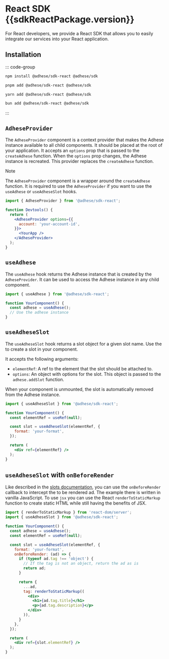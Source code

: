 <script setup>
import sdkReactPackage from '../../packages/sdk-react/package.json';
</script>

# React SDK <Badge>{{sdkReactPackage.version}}</Badge>

For React developers, we provide a React SDK that allows you to easily integrate our services into your React application.

## Installation
::: code-group
```bash [npm]
npm install @adhese/sdk-react @adhese/sdk
```
```bash [pnpm]
pnpm add @adhese/sdk-react @adhese/sdk
```
```bash [yarn]
yarn add @adhese/sdk-react @adhese/sdk
```
```bash [bun]
bun add @adhese/sdk-react @adhese/sdk
```
:::

## `AdheseProvider`
The `AdheseProvider` component is a context provider that makes the Adhese instance available to all child components.
It should be placed at the root of your application. It accepts an `options` prop that is passed to the `createAdhese`
function. When the `options` prop changes, the Adhese instance is recreated. This provider replaces the `createAdhese`
function.

> [!NOTE]
> The `AdheseProvider` component is a wrapper around the `createAdhese` function. It is required to use the `AdheseProvider` if you want to use the `useAdhese` or `useAdheseSlot` hooks.

```jsx
import { AdheseProvider } from '@adhese/sdk-react';

function Devtools() {
  return (
    <AdheseProvider options={{
      account: 'your-account-id',
    }}>
      <YourApp />
    </AdheseProvider>
  );
}
```

## `useAdhese`
The `useAdhese` hook returns the Adhese instance that is created by the `AdheseProvider`. It can be used to access the Adhese instance in any child component.

```jsx
import { useAdhese } from '@adhese/sdk-react';

function YourComponent() {
  const adhese = useAdhese();
  // Use the adhese instance
}
```

## `useAdheseSlot`
The `useAdheseSlot` hook returns a slot object for a given slot name. Use the to create a slot in your component.

It accepts the following arguments:
- `elementRef`: A ref to the element that the slot should be attached to.
- `options`: An object with options for the slot. This object is passed to the `adhese.addSlot` function.

When your component is unmounted, the slot is automatically removed from the Adhese instance.

```jsx
import { useAdheseSlot } from '@adhese/sdk-react';

function YourComponent() {
  const elementRef = useRef(null);

  const slot = useAdheseSlot(elementRef, {
    format: 'your-format',
  });

  return (
    <div ref={elementRef} />
  );
}
```

## `useAdheseSlot` with `onBeforeRender`
Like described in the [slots documentation](/slots.html#hijacking-the-rendering-process), you can use the
`onBeforeRender` callback to intercept the to be rendered ad. The example there is written in vanilla JavaScript. To use
`jsx` you can use the React `renderToStaticMarkup` function to create static HTML while still having the benefits of JSX.

```jsx
import { renderToStaticMarkup } from 'react-dom/server';
import { useAdheseSlot } from '@adhese/sdk-react';

function YourComponent() {
  const adhese = useAdhese();
  const elementRef = useRef(null);

  const slot = useAdheseSlot(elementRef, {
    format: 'your-format',
    onBeforeRender: (ad) => {
      if (typeof ad.tag !== 'object') {
        // If the tag is not an object, return the ad as is
        return ad;
      }

      return {
        ...ad,
        tag: renderToStaticMarkup((
          <div>
            <h1>{ad.tag.title}</h1>
            <p>{ad.tag.description}</p>
          </div>
        )),
      }
    },
  });

  return (
    <div ref={slot.elementRef} />
  );
}
```
